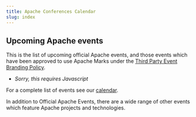 ```yaml
---
title: Apache Conferences Calendar
slug: index
---
```


## Upcoming Apache events

This is the list of upcoming official Apache events, and
those events which have been approved to use Apache Marks under the
[Third Party Event Branding Policy][1].

<ul id="events">
<noscript>
 <li><i>Sorry, this requires Javascript</i></li>
</noscript>
</ul>

For a complete list of events see our [calendar](calendar.html).

In addition to Official Apache Events, there are a wide range of other
events which feature Apache projects and technologies.

<script src="/js/jquery.min.js"></script>
<script src="/js/events-calendar.js"></script>

  [1]: https://www.apache.org/foundation/marks/events.html
